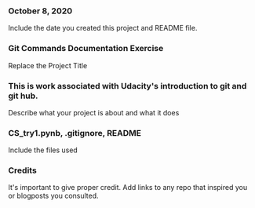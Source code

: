 ### October 8, 2020
Include the date you created this project and README file.

### Git Commands Documentation Exercise
Replace the Project Title

### This is work associated with Udacity's introduction to git and git hub.
Describe what your project is about and what it does

### CS_try1.pynb, .gitignore, README
Include the files used

### Credits
It's important to give proper credit. Add links to any repo that inspired you or blogposts you consulted.

